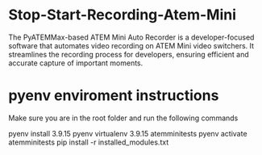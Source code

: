# Stop-Start-Recording-Atem-Mini
The PyATEMMax-based ATEM Mini Auto Recorder is a developer-focused software that automates video recording on ATEM Mini video switchers. It streamlines the recording process for developers, ensuring efficient and accurate capture of important moments.

# pyenv enviroment instructions
Make sure you are in the root folder and run the following commands

pyenv install 3.9.15
pyenv virtualenv 3.9.15 atemminitests
pyenv activate atemminitests
pip install -r installed_modules.txt

